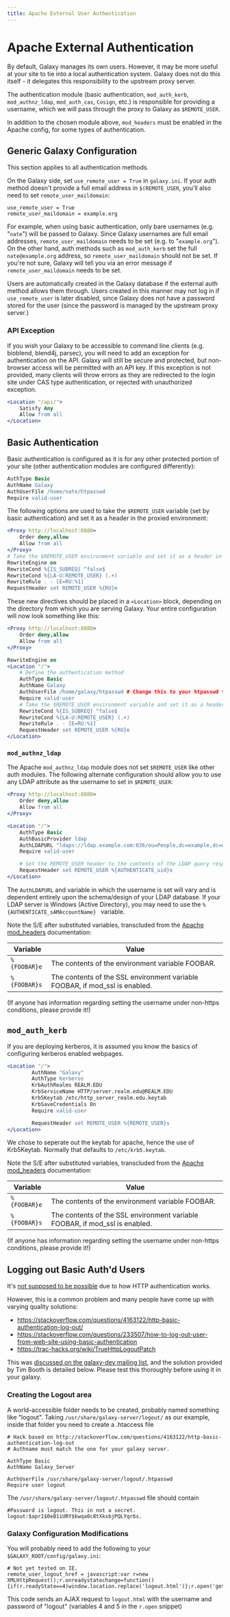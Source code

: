 ```yaml
---
title: Apache External User Authentication
---
```


# Apache External Authentication

By default, Galaxy manages its own users. However, it may be more useful at your site to tie into a local authentication system. Galaxy does not do this itself - it delegates this responsibility to the upstream proxy server.

The authentication module (basic authentication, `mod_auth_kerb`, `mod_authnz_ldap`, `mod_auth_cas`, `Cosign`, etc.) is responsible for providing a username, which we will pass through the proxy to Galaxy as `$REMOTE_USER`.

In addition to the chosen module above, `mod_headers` must be enabled in the Apache config, for some types of authentication.

## Generic Galaxy Configuration

<div class="alert alert-warning" role="alert">
This section applies to all authentication methods.
</div>

On the Galaxy side, set `use_remote_user = True` in `galaxy.ini`. If your auth method doesn't provide a full email address in `$(REMOTE_USER`, you'll also need to set `remote_user_maildomain`:

```
use_remote_user = True
remote_user_maildomain = example.org
```

For example, when using basic authentication, only bare usernames (e.g. "`nate`") will be passed to Galaxy. Since Galaxy usernames are full email addresses, `remote_user_maildomain` needs to be set (e.g. to "`example.org`"). On the other hand, auth methods such as `mod_auth_kerb` set the full `nate@example.org` address, so `remote_user_maildomain` should not be set. If you're not sure, Galaxy will tell you via an error message if `remote_user_maildomain` needs to be set.

Users are automatically created in the Galaxy database if the external auth method allows them through. Users created in this manner may not log in if `use_remote_user` is later disabled, since Galaxy does not have a password stored for the user (since the password is managed by the upstream proxy server.)

### API Exception

If you wish your Galaxy to be accessible to command line clients (e.g. bioblend, blend4j, parsec), you will need to add an exception for authentication on the API. Galaxy will still be secure and protected, but non-browser access will be permitted with an API key. If this exception is not provided, many clients will throw errors as they are redirected to the login site under CAS type authentication, or rejected with unauthorized exception.

```apache
<Location "/api/">
    Satisfy Any
    Allow from all
</Location>
```

## Basic Authentication

Basic authentication is configured as it is for any other protected portion of your site (other authentication modules are configured differently):

```apache
AuthType Basic
AuthName Galaxy
AuthUserFile /home/nate/htpasswd
Require valid-user
```

The following options are used to take the `$REMOTE_USER` variable (set by basic authentication) and set it as a header in the proxied environment:

```apache
<Proxy http://localhost:8080>
    Order deny,allow
    Allow from all
</Proxy>
# Take the $REMOTE_USER environment variable and set it as a header in the proxy request.
RewriteEngine on
RewriteCond %{IS_SUBREQ} ^false$
RewriteCond %{LA-U:REMOTE_USER} (.+)
RewriteRule . - [E=RU:%1]
RequestHeader set REMOTE_USER %{RU}e
```

These new directives should be placed in a `<Location>` block, depending on the directory from which you are serving Galaxy. Your entire configuration will now look something like this:

```apache
<Proxy http://localhost:8080>
    Order deny,allow
    Allow from all
</Proxy>

RewriteEngine on
<Location "/">
    # Define the authentication method
    AuthType Basic
    AuthName Galaxy
    AuthUserFile /home/galaxy/htpasswd # Change this to your htpasswd file location
    Require valid-user
    # Take the $REMOTE_USER environment variable and set it as a header in the proxy request.
    RewriteCond %{IS_SUBREQ} ^false$
    RewriteCond %{LA-U:REMOTE_USER} (.+)
    RewriteRule . - [E=RU:%1]
    RequestHeader set REMOTE_USER %{RU}e
</Location>
```

### `mod_authnz_ldap`

The Apache `mod_authnz_ldap` module does not set `$REMOTE_USER` like other auth modules. The following alternate configuration should allow you to use any LDAP attribute as the username to set in `$REMOTE_USER`:

```apache
<Proxy http://localhost:8080>
    Order deny,allow
    Allow from all
</Proxy>

<Location "/">
    AuthType Basic
    AuthBasicProvider ldap
    AuthLDAPURL "ldaps://ldap.example.com:636/ou=People,dc=example,dc=org?uid?sub?(objectClass=person)"
    Require valid-user

    # Set the REMOTE_USER header to the contents of the LDAP query response's "uid" attribute
    RequestHeader set REMOTE_USER %{AUTHENTICATE_uid}e
</Location>
```

The `AuthLDAPURL` and variable in which the username is set will vary and is dependent entirely upon the schema/design of your LDAP database. If your LDAP server is Windows (Active Directory), you may need to use the `%{AUTHENTICATE_sAMAccountName} ` variable.

Note the S/E after substituted variables, transcluded from the [Apache mod_headers](https://httpd.apache.org/docs/2.2/mod/mod_headers.html) documentation:

Variable | Value
-------- | ------
`%{FOOBAR}e` | The contents of the environment variable FOOBAR.
`%{FOOBAR}s` | The contents of the SSL environment variable FOOBAR, if mod_ssl is enabled.

(If anyone has information regarding setting the username under non-https conditions, please provide it!)

## `mod_auth_kerb`

If you are deploying kerberos, it is assumed you know the basics of configuring kerberos enabled webpages.

```apache
<Location "/">
        AuthName "Galaxy"
        AuthType Kerberos
        KrbAuthRealms REALM.EDU
        KrbServiceName HTTP/server.realm.edu@REALM.EDU
        Krb5Keytab /etc/http_server_realm.edu.keytab
        KrbSaveCredentials On
        Require valid-user

        RequestHeader set REMOTE_USER %{REMOTE_USER}s
</Location>
```

We chose to seperate out the keytab for apache, hence the use of Krb5Keytab. Normally that defaults to `/etc/krb5.keytab`.

Note the S/E after substituted variables, transcluded from the [Apache mod_headers](https://httpd.apache.org/docs/2.2/mod/mod_headers.html) documentation:

Variable | Value
-------- | ------
`%{FOOBAR}e` | The contents of the environment variable FOOBAR.
`%{FOOBAR}s` | The contents of the SSL environment variable FOOBAR, if mod_ssl is enabled.

(If anyone has information regarding setting the username under non-https conditions, please provide it!)

## Logging out Basic Auth'd Users

It's [not supposed to be possible](https://httpd.apache.org/docs/1.3/howto/auth.html#basicfaq) due to how HTTP authentication works.

However, this is a common problem and many people have come up with varying quality solutions:

* https://stackoverflow.com/questions/4163122/http-basic-authentication-log-out/
* https://stackoverflow.com/questions/233507/how-to-log-out-user-from-web-site-using-basic-authentication
* https://trac-hacks.org/wiki/TrueHttpLogoutPatch

This was [discussed on the galaxy-dev mailing list](https://dev.list.galaxyproject.org/Remote-User-Logout-td4663150.html), and the solution provided by Tim Booth is detailed below. Please test this thoroughly before using it in your galaxy.

### Creating the Logout area

A world-accessible folder needs to be created, probably named something like "logout". Taking `/usr/share/galaxy-server/logout/` as our example, inside that folder you need to create a .htaccess file

```
# Hack based on http://stackoverflow.com/questions/4163122/http-basic-authentication-log-out
# Authname must match the one for your galaxy server.

AuthType Basic
AuthName Galaxy_Server

AuthUserFile /usr/share/galaxy-server/logout/.htpasswd
Require user logout
```


The `/usr/share/galaxy-server/logout/.htpasswd` file should contain

```
#Password is logout. This in not a secret.
logout:$apr1$0eB1iURY$kwqa0c8tXksbjPQLYqr6s.
```


### Galaxy Configuration Modifications

You will probably need to add the following to your `$GALAXY_ROOT/config/galaxy.ini`:

```
# Not yet tested on IE.
remote_user_logout_href = javascript:var r=new XMLHttpRequest();r.onreadystatechange=function(){if(r.readyState==4)window.location.replace('logout.html')};r.open('get','logout.html',true,'logout','logout');r.send();
```

This code sends an AJAX request to `logout.html` with the username and password of "logout" (variables 4 and 5 in the `r.open` snippet)
